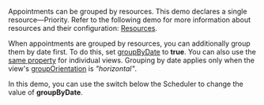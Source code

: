 Appointments can be grouped by resources. This demo declares a single resource&mdash;Priority. Refer to the following demo for more information about resources and their configuration: [Resources](/Demos/WidgetsGallery/Demo/Scheduler/Resources/).

When appointments are grouped by resources, you can additionally group them by date first. To do this, set [groupByDate](/Documentation/ApiReference/UI_Components/dxScheduler/Configuration/#groupByDate) to **true**. You can also use the [same property](/Documentation/ApiReference/UI_Components/dxScheduler/Configuration/views/#groupByDate) for individual views. Grouping by date applies only when the view's [groupOrientation](/Documentation/ApiReference/UI_Components/dxScheduler/Configuration/views/#groupOrientation) is *"horizontal"*.

In this demo, you can use the switch below the Scheduler to change the value of **groupByDate**.
